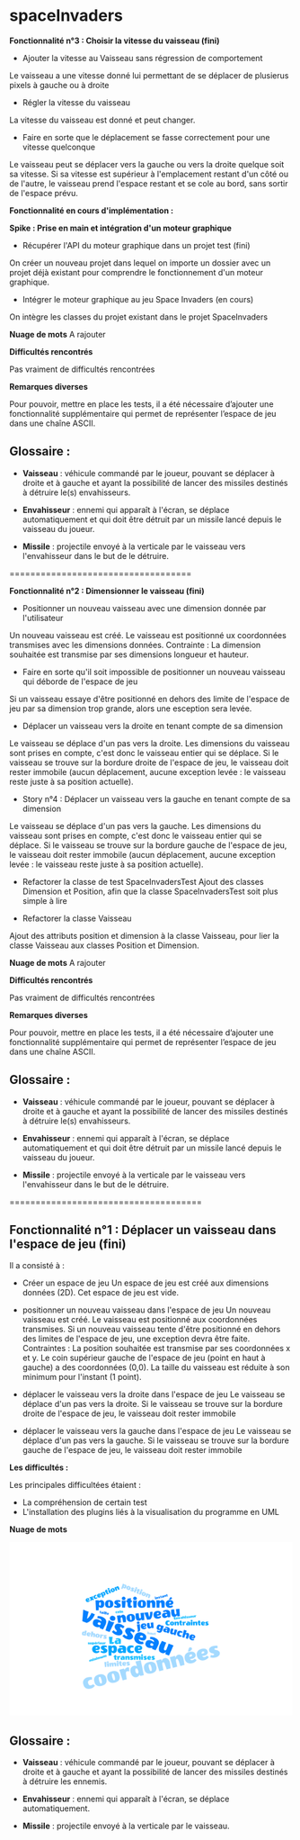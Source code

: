 # spaceInvaders

**Fonctionnalité n°3 : Choisir la vitesse du vaisseau (fini)**

- Ajouter la vitesse au Vaisseau sans régression de comportement
 
 Le vaisseau a une vitesse donné lui permettant de se déplacer de plusierus pixels à gauche ou
 à droite
 
- Régler la vitesse du vaisseau

La vitesse du vaisseau est donné et peut changer.

- Faire en sorte que le déplacement se fasse correctement pour une vitesse quelconque

Le vaisseau peut se déplacer vers la gauche ou vers la droite quelque soit sa vitesse. Si sa vitesse est supérieur
à l'emplacement restant d'un côté ou de l'autre, le vaisseau prend l'espace restant et se cole au bord, sans sortir
de l'espace prévu.

**Fonctionnalité en cours d'implémentation :**

**Spike : Prise en main et intégration d'un moteur graphique**

- Récupérer l'API du moteur graphique dans un projet test (fini)

On créer un nouveau projet dans lequel on importe un dossier avec un projet déjà existant pour comprendre
le fonctionnement d'un moteur graphique.

- Intégrer le moteur graphique au jeu Space Invaders (en cours)

On intègre les classes du projet existant dans le projet SpaceInvaders

**Nuage de mots**
A rajouter

**Difficultés rencontrés**

Pas vraiment de difficultés rencontrées

**Remarques diverses**

Pour pouvoir, mettre en place les tests, il a été nécessaire d’ajouter une fonctionnalité supplémentaire 
qui permet de représenter l’espace de jeu dans une chaîne ASCII.

## Glossaire :

- **Vaisseau** : véhicule commandé par le joueur, pouvant se déplacer à droite et à gauche et ayant la 
possibilité de lancer des missiles destinés à détruire le(s) envahisseurs.

- **Envahisseur** : ennemi qui apparaît à l'écran, se déplace automatiquement et qui doit être détruit par un
 missile lancé depuis le vaisseau du joueur.

- **Missile** : projectile envoyé à la verticale par le vaisseau vers l'envahisseur dans le but de le détruire.

===================================

**Fonctionnalité n°2 : Dimensionner le vaisseau (fini)**

- Positionner un nouveau vaisseau avec une dimension donnée par l'utilisateur

Un nouveau vaisseau est créé. Le vaisseau est positionné ux coordonnées transmises avec les dimensions données.
Contrainte : La dimension souhaitée est transmise par ses dimensions longueur et hauteur.

- Faire en sorte qu'il soit impossible de positionner un nouveau vaisseau qui déborde de 
l'espace de jeu

Si un vaisseau essaye d'être positionné en dehors des limite de l'espace de jeu par sa dimension trop grande,
alors une esception sera levée.

- Déplacer un vaisseau vers la droite en tenant compte de sa dimension

Le vaisseau se déplace d'un pas vers la droite. Les dimensions du vaisseau sont prises en compte,
c'est donc le vaisseau entier qui se déplace.  Si le vaisseau se trouve sur la bordure droite de l'espace 
de jeu, le vaisseau doit rester immobile (aucun déplacement, aucune exception levée : le vaisseau reste 
juste à sa position actuelle).

- Story n°4 : Déplacer un vaisseau vers la gauche en tenant compte de sa dimension

Le vaisseau se déplace d'un pas vers la gauche. Les dimensions du vaisseau sont prises en compte,
c'est donc le vaisseau entier qui se déplace.  Si le vaisseau se trouve sur la bordure gauche de l'espace 
de jeu, le vaisseau doit rester immobile (aucun déplacement, aucune exception levée : le vaisseau reste 
juste à sa position actuelle).

- Refactorer la classe de test SpaceInvadersTest
Ajout des classes Dimension et Position, afin que la classe SpaceInvadersTest soit plus simple à lire

- Refactorer la classe Vaisseau

Ajout des attributs position et dimension à la classe Vaisseau, pour lier la classe Vaisseau aux classes
Position et Dimension.


**Nuage de mots**
A rajouter

**Difficultés rencontrés**

Pas vraiment de difficultés rencontrées

**Remarques diverses**

Pour pouvoir, mettre en place les tests, il a été nécessaire d’ajouter une fonctionnalité supplémentaire 
qui permet de représenter l’espace de jeu dans une chaîne ASCII.

## Glossaire :

- **Vaisseau** : véhicule commandé par le joueur, pouvant se déplacer à droite et à gauche et ayant la possibilité
 de lancer des missiles destinés à détruire le(s) envahisseurs.

- **Envahisseur** : ennemi qui apparaît à l'écran, se déplace automatiquement et qui doit être détruit par un
 missile lancé depuis le vaisseau du joueur.

- **Missile** : projectile envoyé à la verticale par le vaisseau vers l'envahisseur dans le but de le détruire.

=====================================

## Fonctionnalité n°1 : Déplacer un vaisseau dans l'espace de jeu (fini)

Il a consisté à :
- Créer un espace de jeu
     Un espace de jeu est créé aux dimensions données (2D). Cet espace de jeu est vide.
     
- positionner un nouveau vaisseau dans l'espace de jeu
     Un nouveau vaisseau est créé. Le vaisseau est positionné aux coordonnées transmises. Si un nouveau vaisseau tente d'être positionné      en dehors des limites de l'espace de jeu, une exception devra être faite. Contraintes : La position souhaitée est transmise par ses      coordonnées x et y. Le coin supérieur gauche de l'espace de jeu (point en haut à gauche) a des coordonnées (0,0). La taille du          vaisseau est réduite à son minimum pour l'instant (1 point).


- déplacer le vaisseau vers la droite dans l'espace de jeu
     Le vaisseau se déplace d'un pas vers la droite. Si le vaisseau se trouve sur la bordure droite de l'espace de jeu, le vaisseau doit      rester immobile 

- déplacer le vaisseau vers la gauche dans l'espace de jeu
      Le vaisseau se déplace d'un pas vers la gauche. Si le vaisseau se trouve sur la bordure gauche de l'espace de jeu, le vaisseau           doit rester immobile 
  
**Les difficultés :**

Les principales difficultées étaient :
- La compréhension de certain test
- L'installation des plugins liés à la visualisation du programme en UML

**Nuage de mots**

![Nuage De Mots](images/nuagedemots.PNG?raw=true "Title")

## Glossaire :

- **Vaisseau** : véhicule commandé par le joueur, pouvant se déplacer à droite et à gauche et ayant la possibilité
 de lancer des missiles destinés à détruire les ennemis.

- **Envahisseur** : ennemi qui apparaît à l'écran, se déplace automatiquement.

- **Missile** : projectile envoyé à la verticale par le vaisseau.
